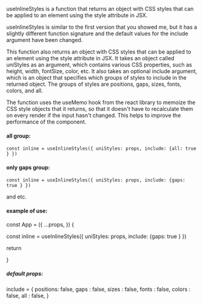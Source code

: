 useInlineStyles is a function that returns an object with CSS styles that can be applied to an element using the style attribute in JSX.

useInlineStyles is similar to the first version that you showed me, but it has a slightly different function signature and the default values for the include argument have been changed.

This function also returns an object with CSS styles that can be applied to an element using the style attribute in JSX. It takes an object called uniStyles as an argument, which contains various CSS properties, such as height, width, fontSize, color, etc. It also takes an optional include argument, which is an object that specifies which groups of styles to include in the returned object. The groups of styles are positions, gaps, sizes, fonts, colors, and all.

The function uses the useMemo hook from the react library to memoize the CSS style objects that it returns, so that it doesn't have to recalculate them on every render if the input hasn't changed. This helps to improve the performance of the component.


#### all group:

`const inline = useInlineStyles({ uniStyles: props, include: {all: true } })`

#### only gaps group: 
`const inline = useInlineStyles({ uniStyles: props, include: {gaps: true } })`

and etc.
#### example of use: 

const App = ({
  ...props,
}) {

  const inline = useInlineStyles({ uniStyles: props, include: {gaps: true } })

  return <div style={...inline}> </div>
}


##### default props:
include = {
		positions: false,
		gaps     : false,
		sizes    : false,
		fonts    : false,
		colors   : false,
		all      : false,
	}